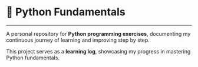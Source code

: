 # 🐍 Python Fundamentals
---
A personal repository for **Python programming exercises**, documenting my continuous journey of learning and improving step by step.

This project serves as a **learning log**, showcasing my progress in mastering Python fundamentals.
